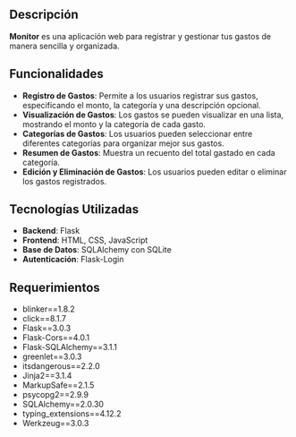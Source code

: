 ## Descripción

**Monitor** es una aplicación web para registrar y gestionar tus gastos de manera sencilla y organizada.

## Funcionalidades

- **Registro de Gastos**: Permite a los usuarios registrar sus gastos, especificando el monto, la categoría y una descripción opcional.
- **Visualización de Gastos**: Los gastos se pueden visualizar en una lista, mostrando el monto y la categoría de cada gasto.
- **Categorías de Gastos**: Los usuarios pueden seleccionar entre diferentes categorías para organizar mejor sus gastos.
- **Resumen de Gastos**: Muestra un recuento del total gastado en cada categoría.
- **Edición y Eliminación de Gastos**: Los usuarios pueden editar o eliminar los gastos registrados.
  
## Tecnologías Utilizadas

- **Backend**: Flask
- **Frontend**: HTML, CSS, JavaScript
- **Base de Datos**: SQLAlchemy con SQLite
- **Autenticación**: Flask-Login

## Requerimientos

- blinker==1.8.2
- click==8.1.7
- Flask==3.0.3
- Flask-Cors==4.0.1
- Flask-SQLAlchemy==3.1.1
- greenlet==3.0.3
- itsdangerous==2.2.0
- Jinja2==3.1.4
- MarkupSafe==2.1.5
- psycopg2==2.9.9
- SQLAlchemy==2.0.30
- typing_extensions==4.12.2
- Werkzeug==3.0.3


